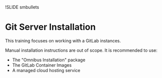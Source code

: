 !SLIDE smbullets
# Git Server Installation

This training focuses on working with a GitLab instances.

Manual installation instructions are out of scope. It is recommended to use:

* The "Omnibus Installation" package
* The GitLab Container Images
* A managed cloud hosting service
